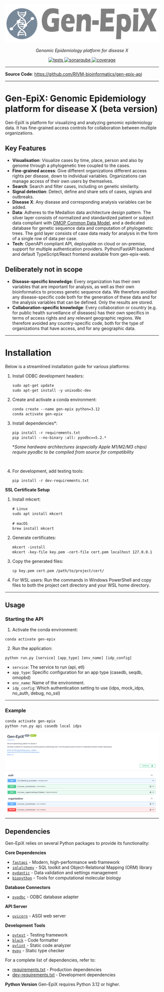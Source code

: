 <p align="center">
    <img src="https://raw.githubusercontent.com/RIVM-bioinformatics/gen-epix-api/be6ec13a6f9d39be1e2a6dfbe6ba7b48ad2a2551/docs/assets/Gen-epix-logo.svg" alt="gen-epix-api-logo">
</p>
<p align="center">
    <em>Genomic Epidemiology platform for disease X</em>
</p>
<p align="center">
    <a href="https://github.com/RIVM-bioinformatics/gen-epix-api/actions/workflows/main.yml/badge.svg" target="_blank">
        <img src="https://github.com/RIVM-bioinformatics/gen-epix-api/actions/workflows/main.yml/badge.svg" alt="tests">
    </a>
    <a href="https://sonarcloud.io/api/project_badges/measure?project=RIVM-bioinformatics_gen-epix-api&metric=alert_status&token=2b7eb8082cf1e05fb2fd03714413c6e5f8f4b74c" target="_blank">
        <img src="https://sonarcloud.io/api/project_badges/measure?project=RIVM-bioinformatics_gen-epix-api&metric=alert_status&token=2b7eb8082cf1e05fb2fd03714413c6e5f8f4b74c" alt="sonarqube">
    </a>
    <a href="https://sonarcloud.io/api/project_badges/measure?project=RIVM-bioinformatics_gen-epix-api&metric=coverage&token=2b7eb8082cf1e05fb2fd03714413c6e5f8f4b74c" target="_blank">
        <img src="https://sonarcloud.io/api/project_badges/measure?project=RIVM-bioinformatics_gen-epix-api&metric=coverage&token=2b7eb8082cf1e05fb2fd03714413c6e5f8f4b74c" alt="coverage">
    </a>
</p>



---

**Source Code**: <a href="https://github.com/RIVM-bioinformatics/gen-epix-api" target="_blank">https://github.com/RIVM-bioinformatics/gen-epix-api</a>

---
# Gen-EpiX: Genomic Epidemiology platform for disease X (beta version)

Gen-EpiX is platform for visualizing and analyzing genomic epidemiology data. It has fine-grained access controls for collaboration between multiple organizations.

## Key Features

- **Visualisation**: Visualize cases by time, place, person and also by genome through a phylogenetic tree coupled to the cases.
- **Fine-grained access**: Give different organizations different access rights per disease, down to individual variables. Organizations can manage access of their own users by themselves.
- **Search**: Search and filter cases, including on genetic similarity.
- **Signal detection**: Detect, define and share sets of cases, signals and outbreaks.
- **Disease X**: Any disease and corresponding analysis variables can be added.
- **Data**: Adheres to the Medallion data architecture design pattern. The silver layer consists of normalized and standardized patient or subject data compliant with <a href="https://www.ohdsi.org/data-standardization" target="_blank">OMOP Common Data Model</a>, and a dedicated database for genetic sequence data and computation of phylogenetic trees. The gold layer consists of case data ready for analysis in the form of a single row of data per case.
- **Tech**: OpenAPI compliant API, deployable on cloud or on-premise, support for multiple authentication providers. Python/FastAPI backend and default TypeScript/React frontend available from gen-epix-web.

## Deliberately not in scope

- **Disease-specific knowledge**: Every organization has their own variables that are important for analysis, as well as their own bioinformatics to process genetic sequence data. We therefore avoided any disease-specific code both for the generation of these data and for the analysis variables that can be defined. Only the results are stored. 
- **Collaboration-specific knowledge**: Every collaboration or country (e.g. for public health surveillance of diseases) has their own specifics in terms of access rights and any relevant geographic regions. We therefore avoided any country-specific code, both for the type of organizations that have access, and for any geographic data. 

---

# Installation 

Below is a streamlined installation guide for various platforms:

1. Install ODBC development headers:
   ```console
   sudo apt-get update
   sudo apt-get install -y unixodbc-dev
   ```

2. Create and activate a conda environment:
   ```console
   conda create --name gen-epix python=3.12
   conda activate gen-epix
   ```

3. Install dependencies*:
   ```console
   pip install -r requirements.txt
   pip install --no-binary :all: pyodbc==5.2.*
   ```
   **Some hardware architectures (especially Apple M1/M2/M3 chips) require pyodbc to be compiled from source for compatibility*
<br>

4. For development, add testing tools:
   ```console
   pip install -r dev-requirements.txt
   ```


**SSL Certificate Setup**

1. Install mkcert:
   ```console
   # Linux
   sudo apt install mkcert
   
   # macOS
   brew install mkcert
   ```

2. Generate certificates:
   ```console
   mkcert -install
   mkcert -key-file key.pem -cert-file cert.pem localhost 127.0.0.1
   ```

3. Copy the generated files:
   ```console
   cp key.pem cert.pem /path/to/project/cert/
   ```

4. For WSL users: Run the commands in Windows PowerShell and copy files to both the project cert directory and your WSL home directory.

---

## Usage

### Starting the API

1. Activate the conda environment:
```console
conda activate gen-epix
```
2. Run the application:
```console
python run.py [service] [app_type] [env_name] [idp_config]
```
- `service`: The service to run (api, etl) 
- `app_type`: Specific configuration for an app type (casedb, seqdb, omopbd)
- `env_name`: Name of the environment.
-  `idp_config`: Which authentication setting to use (idps, mock_idps, no_auth, debug, no_ssl)

---

### Example

```console
conda activate gen-epix
python run.py api casedb local idps
```

<img src="https://github.com/RIVM-bioinformatics/gen-epix-api/blob/main/docs/assets/example_docs.png?raw=true" alt="example-docs">

---

## Dependencies

Gen-EpiX relies on several Python packages to provide its functionality:

**Core Dependencies**
* <a href="https://fastapi.tiangolo.com" target="_blank"><code>fastapi</code></a> - Modern, high-performance web framework
* <a href="https://www.sqlalchemy.org" target="_blank"><code>sqlalchemy</code></a> - SQL toolkit and Object-Relational Mapping (ORM) library
* <a href="https://docs.pydantic.dev" target="_blank"><code>pydantic</code></a> - Data validation and settings management
* <a href="https://biopython.org" target="_blank"><code>biopython</code></a> - Tools for computational molecular biology

**Database Connectors**
* <a href="https://github.com/mkleehammer/pyodbc" target="_blank"><code>pyodbc</code></a> - ODBC database adapter

**API Server**
* <a href="https://www.uvicorn.org" target="_blank"><code>uvicorn</code></a> - ASGI web server

**Development Tools**
* <a href="https://docs.pytest.org" target="_blank"><code>pytest</code></a> - Testing framework
* <a href="https://black.readthedocs.io" target="_blank"><code>black</code></a> - Code formatter
* <a href="https://pylint.org" target="_blank"><code>pylint</code></a> - Static code analyzer
* <a href="https://mypy.readthedocs.io" target="_blank"><code>mypy</code></a> - Static type checker

For a complete list of dependencies, refer to:
- [requirements.txt](requirements.txt) - Production dependencies
- [dev-requirements.txt](dev-requirements.txt) - Development dependencies

**Python Version**
Gen-EpiX requires Python 3.12 or higher.
